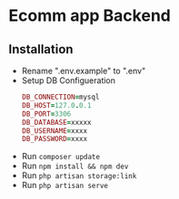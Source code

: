 <h1>Ecomm app Backend</h1>

## Installation

- Rename ".env.example" to ".env"
- Setup DB Configueration
   ```ruby   
   DB_CONNECTION=mysql
   DB_HOST=127.0.0.1
   DB_PORT=3306
   DB_DATABASE=xxxxx
   DB_USERNAME=xxxx
   DB_PASSWORD=xxxx
   ```
 - Run ```composer update```
 - Run ```npm install && npm dev``` 
 - Run ```php artisan storage:link```
 - Run ```php artisan serve```

